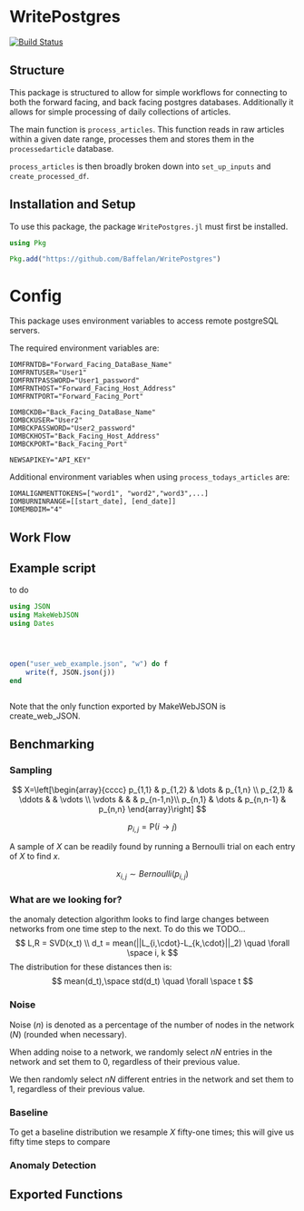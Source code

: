 # WritePostgres

[![Build Status](https://github.com/StirlingSmith/WritePostgres.jl/actions/workflows/CI.yml/badge.svg?branch=main)](https://github.com/StirlingSmith/WritePostgres.jl/actions/workflows/CI.yml?query=branch%3Amain)
## Structure
This package is structured to allow for  simple workflows for connecting to both the forward facing, and back facing postgres databases. Additionally it allows for simple processing of daily collections of articles.

The main function is `process_articles`. This function reads in raw articles within a given date range, processes them and stores them in the `processedarticle` database.

`process_articles` is then broadly broken down into `set_up_inputs` and `create_processed_df`.
## Installation and Setup
To use this package, the package `WritePostgres.jl` must first be installed.
```julia
using Pkg

Pkg.add("https://github.com/Baffelan/WritePostgres")
```

# Config
This package uses environment variables to access remote postgreSQL servers.

The required environment variables are:
```
IOMFRNTDB="Forward_Facing_DataBase_Name"
IOMFRNTUSER="User1"
IOMFRNTPASSWORD="User1_password"
IOMFRNTHOST="Forward_Facing_Host_Address"
IOMFRNTPORT="Forward_Facing_Port"

IOMBCKDB="Back_Facing_DataBase_Name"
IOMBCKUSER="User2"
IOMBCKPASSWORD="User2_password"
IOMBCKHOST="Back_Facing_Host_Address"
IOMBCKPORT="Back_Facing_Port"

NEWSAPIKEY="API_KEY"
```

Additional environment variables when using `process_todays_articles` are:
```
IOMALIGNMENTTOKENS=["word1", "word2","word3",...]
IOMBURNINRANGE=[[start_date], [end_date]]
IOMEMBDIM="4"
```


## Work Flow

## Example script
to do
```julia
using JSON
using MakeWebJSON
using Dates




open("user_web_example.json", "w") do f
    write(f, JSON.json(j))
end



```
Note that the only function exported by MakeWebJSON is create_web_JSON.


## Benchmarking
### Sampling
$$
X=\left[\begin{array}{cccc}
    p_{1,1} & p_{1,2} & \dots     & p_{1,n} \\
    p_{2,1} & \ddots  &           & \vdots \\
    \vdots  &         &           &  p_{n-1,n}\\ 
    p_{n,1} & \dots   & p_{n,n-1} & p_{n,n}
    \end{array}\right]
$$

$$
p_{i,j} = \mathrm{P}(i\rightarrow j)
$$

A sample of $X$ can be readily found by running a Bernoulli trial on each entry of $X$ to find $x$.

$$
x_{i,j} \sim Bernoulli(p_{i,j})
$$

### What are we looking for?
the anomaly detection algorithm looks to find large changes between networks from one time step to the next. To do this we TODO...
$$
L,R = SVD(x_t) \\
d_t = mean(||L_{i,\cdot}-L_{k,\cdot}||_2) \quad \forall \space i, k
$$
The distribution for these distances then is:
$$
mean(d_t),\space std(d_t) \quad \forall \space t
$$

### Noise
Noise $(n)$ is denoted as a percentage of the number of nodes in the network $(N)$ (rounded when necessary). 

When adding noise to a network, we randomly select $nN$ entries in the network and set them to 0, regardless of their previous value.

We then randomly select $nN$ different entries in the network and set them to 1, regardless of their previous value.

### Baseline
To get a baseline distribution we resample $X$ fifty-one times; this will give us fifty time steps to compare


### Anomaly Detection


## Exported Functions

```Julia

```